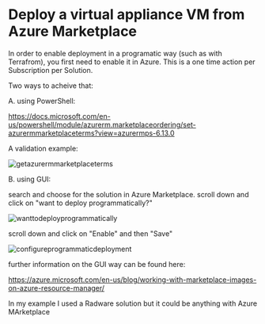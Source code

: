 # Deploy a virtual appliance VM from Azure Marketplace

In order to enable deployment in a programatic way (such as with Terrafrom), you first need to enable it in Azure. This is a one time action per Subscription per Solution.

Two ways to acheive that:

A. using PowerShell:

https://docs.microsoft.com/en-us/powershell/module/azurerm.marketplaceordering/set-azurermmarketplaceterms?view=azurermps-6.13.0

A validation example:

![getazurermmarketplaceterms](https://user-images.githubusercontent.com/18166141/50479182-ecfdf700-09dd-11e9-9afa-d47f0a77fcb9.JPG)


B. using GUI:

search and choose for the solution in Azure Marketplace. scroll down and click on "want to deploy programmatically?"

![wanttodeployprogrammatically](https://user-images.githubusercontent.com/18166141/50479221-25053a00-09de-11e9-82cf-c779acaa272a.jpg)

scroll down and click on "Enable" and then "Save"

![configureprogrammaticdeployment](https://user-images.githubusercontent.com/18166141/50479242-377f7380-09de-11e9-94b3-3e07492533bd.JPG)

further information on the GUI way can be found here:

https://azure.microsoft.com/en-us/blog/working-with-marketplace-images-on-azure-resource-manager/

In my example I used a Radware solution but it could be anything with Azure MArketplace
